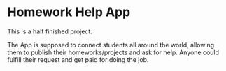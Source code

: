 # Homework Help App

This is a half finished project.

The App is supposed to connect students all around the world, allowing them to publish their homeworks/projects and ask for help. Anyone could fulfill their request and get paid for doing the job.
